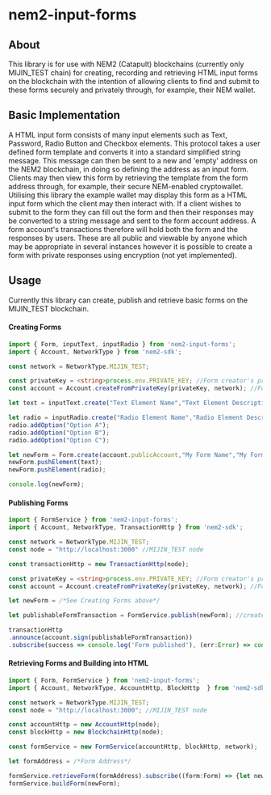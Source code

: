 # nem2-input-forms
## About ##
This library is for use with NEM2 (Catapult) blockchains (currently only MIJIN_TEST chain) for creating, recording and retrieving HTML input forms on the blockchain with the intention of allowing clients to find and submit to these forms securely and privately through, for example, their NEM wallet.
## Basic Implementation ##
A HTML input form consists of many input elements such as Text, Password, Radio Button and Checkbox elements. This protocol takes a user defined form template and converts it into a standard simplified string message. This message can then be sent to a new and 'empty' address on the NEM2 blockchain, in doing so defining the address as an input form. Clients may then view this form by retrieving the template from the form address through, for example, their secure NEM-enabled cryptowallet. Utilising this library the example wallet may display this form as a HTML input form which the client may then interact with. If a client wishes to submit to the form they can fill out the form and then their responses may be converted to a string message and sent to the form account address. A form account's transactions therefore will hold both the form and the responses by users. These are all public and viewable by anyone which may be appropriate in several instances however it is possible to create a form with private responses using encryption (not yet implemented).

## Usage ##
Currently this library can create, publish and retrieve basic forms on the MIJIN_TEST blockchain.
#### Creating Forms ####
```typescript
import { Form, inputText, inputRadio } from 'nem2-input-forms';
import { Account, NetworkType } from 'nem2-sdk';

const network = NetworkType.MIJIN_TEST;

const privateKey = <string>process.env.PRIVATE_KEY; //Form creator's private key
const account = Account.createFromPrivateKey(privateKey, network); //Form creator's account

let text = inputText.create("Text Element Name","Text Element Description"); //Text element

let radio = inputRadio.create("Radio Element Name","Radio Element Description"); //Radio Button Element
radio.addOption("Option A");
radio.addOption("Option B");
radio.addOption("Option C");

let newForm = Form.create(account.publicAccount,"My Form Name","My Form Description");
newForm.pushElement(text);
newForm.pushElement(radio);

console.log(newForm);
```
#### Publishing Forms ####
```typescript
import { FormService } from 'nem2-input-forms';
import { Account, NetworkType, TransactionHttp } from 'nem2-sdk';

const network = NetworkType.MIJIN_TEST;
const node = "http://localhost:3000" //MIJIN_TEST node

const transactionHttp = new TransactionHttp(node);

const privateKey = <string>process.env.PRIVATE_KEY; //Form creator's private key
const account = Account.createFromPrivateKey(privateKey, network); //Form creator's account

let newForm = /*See Creating Forms above*/

let publishableFormTransaction = FormService.publish(newForm); //creates an unsigned form definition transaction

transactionHttp
.announce(account.sign(publishableFormTransaction))
.subscribe(success => console.log('Form published'), (err:Error) => console.error("Form failed publishing: "+err));
```
#### Retrieving Forms and Building into HTML ####
```typescript
import { Form, FormService } from 'nem2-input-forms';
import { Account, NetworkType, AccountHttp, BlockHttp  } from 'nem2-sdk';

const network = NetworkType.MIJIN_TEST;
const node = "http://localhost:3000"; //MIJIN_TEST node

const accountHttp = new AccountHttp(node);
const blockHttp = new BlockchainHttp(node);

const formService = new FormService(accountHttp, blockHttp, network);

let formAddress = /*Form Address*/

formService.retrieveForm(formAddress).subscribe((form:Form) => {let newForm = form}, (err:Error) => console.error("FormService Error: "+err));
formService.buildForm(newForm);
```
